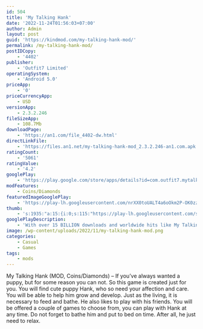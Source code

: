```yaml
---
id: 504
title: 'My Talking Hank'
date: '2022-11-24T01:56:03+07:00'
author: Admin
layout: post
guid: 'https://kindmod.com/my-talking-hank-mod/'
permalink: /my-talking-hank-mod/
postIDCopy:
    - '4402'
publisher:
    - 'Outfit7 Limited'
operatingSystem:
    - 'Android 5.0'
priceApp:
    - '0'
priceCurrencyApp:
    - USD
versionApp:
    - 2.3.2.246
fileSizeApp:
    - 108.7Mb
downloadPage:
    - 'https://an1.com/file_4402-dw.html'
directLinkFile:
    - 'https://files.an1.net/my-talking-hank-mod_2.3.2.246-an1.com.apk'
ratingCount:
    - '5061'
ratingValue:
    - '4.2'
googlePlay:
    - 'https://play.google.com/store/apps/details?id=com.outfit7.mytalkinghank'
modFeatures:
    - Coins/Diamonds
featuredImageGooglePlay:
    - 'https://play-lh.googleusercontent.com/nrXX0toUALT4a6oOkm2P-OK0zzOTXxZy1ug2ms6RfcOYgRoSbjFRm4T4GsSWiMIjHQap'
thumb:
    - 's:1935:"a:15:{i:0;s:115:"https://play-lh.googleusercontent.com/stb3oGavE8A5eg8-3tNfYtUtTBrm_NKZ3yVCk5P5huKwM_6hCbOYManUCN9Tkopl6Vw=w526-h296";i:1;s:115:"https://play-lh.googleusercontent.com/Cg1F-OO_pUxhhDxJEUyIeUOXNlTi5JTL1pFO8XCuixGzWbShNBteSOT1P77Za_2jIx4=w526-h296";i:2;s:116:"https://play-lh.googleusercontent.com/BcxyahpEhji0uTMmY7KvFnPiH2zAbjWOZl9HqvtGv6YBkhVWB2OtPj83-6S8rgvJy9ku=w526-h296";i:3;s:116:"https://play-lh.googleusercontent.com/xmMFTpwYeL02Mdwyb9n9fay30XVfV_wXbORG84K8I9FGM1zCpDV-9RXHlcnXjdBS64tA=w526-h296";i:4;s:115:"https://play-lh.googleusercontent.com/uT66PHjCjiqm4cu2oQcZ2ftWXmrD_zFkx50Wm5LT2lnrpsNEXDmCfK9EBxva6A2f-DQ=w526-h296";i:5;s:115:"https://play-lh.googleusercontent.com/GtXnaIEuexoZEUSo53QKlKf2_2O7BP9dCkKsn-DBqcMNPGkxyqDr3oTYM-6a2yQlidc=w526-h296";i:6;s:115:"https://play-lh.googleusercontent.com/gD7bOHft-ekPX9qJvKDOz9ygaT4TN4L1qMCzP0sDDRuVC7b_0bUxgBSK1CEPjksxpL0=w526-h296";i:7;s:115:"https://play-lh.googleusercontent.com/sug4iCpwkwrw4CENx61ZqTf7ySYWAyHzfxRycWFIQJlFZ3ERg5r-Gl1XSlX9KZLwk9w=w526-h296";i:8;s:116:"https://play-lh.googleusercontent.com/lxY2wE4_KP5Aa86NCcErlFi0JuZdMfYelJJHHjAFVAYfoHC54EcnRo1Kw_zst9HVc5VG=w526-h296";i:9;s:115:"https://play-lh.googleusercontent.com/K36rtZ6ksmGPeaWC_AE2TK3KZvpcZNnyKtIz68S5vn-jj2cW0uZRZ1i3qiz3h6_U3oY=w526-h296";i:10;s:116:"https://play-lh.googleusercontent.com/i0MO2CjBChJZNjB3l6UbP9ColVfk8xgNmCClKDn61paGm8176xWoBtRna2m37VDD6Wle=w526-h296";i:11;s:115:"https://play-lh.googleusercontent.com/H9gL9Hxbw7jIuIhU6nwXArjOMNC2kUfOgPS5TZdLcrt-85aL7z1RS8trMcWn9zsSSMY=w526-h296";i:12;s:115:"https://play-lh.googleusercontent.com/12ted_Z9R7YTRWC_RvvDhUIWtz7DqLs87xmNb8H6tTmWBEbxthn0f7ZzX1hGbKQovDU=w526-h296";i:13;s:115:"https://play-lh.googleusercontent.com/f5JX0ODQEpyDlFEhfF_QufA4cPYRQ9v-_3mXuWKHALk2zIx6IMtpz8r3EP08wx0llYo=w526-h296";i:14;s:114:"https://play-lh.googleusercontent.com/KbuDPDp8TMkI14MZMVRndUxUk0RqNOPtT9e_a-u6N-mjuq_-Cnuje6gHvjZ6bLHzIQ=w526-h296";}";'
googlePlayDescription:
    - 'With over 15 BILLION downloads and worldwide hits like My Talking Tom and My Talking Angela, Talking Tom and Friends now has a BRAND NEW free app. Introducing My Talking Hank! Help Hank pursue his love of photography and take pictures of all the animals on the tropical islands of Hawaii. He’s ready for adventure and off to explore. Hank needs you!. Take care of Hank, your new favorite virtual pet. Feed him delicious food, take him to the toilet and swing him to sleep on a hammock under a starry sky.. ★ HELP HANK COLLECT ALL THE ANIMALS'
image: /wp-content/uploads/2022/11/my-talking-hank-mod.png
categories:
    - Casual
    - Games
tags:
    - mods
---
```


My Talking Hank (MOD, Coins/Diamonds) – If you’ve always wanted a puppy, but for some reason you can not. So this game is created just for you. You will find cute puppy Hank, who so need your affection and care. You will be able to help him grow and develop. Just as the living, it is necessary to feed and bathe. He also likes to play with his friends. You will be offered a couple of games to choose from, you can play with Hank at any time. Do not forget to bathe him and put to bed on time. After all, he just need to relax.